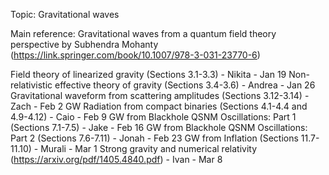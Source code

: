 Topic: Gravitational waves

Main reference:  Gravitational waves from a quantum field theory perspective by Subhendra Mohanty (https://link.springer.com/book/10.1007/978-3-031-23770-6)

Field theory of linearized gravity (Sections 3.1-3.3) - Nikita - Jan 19
Non-relativistic effective theory of gravity (Sections 3.4-3.6) - Andrea - Jan 26
Gravitational waveform from scattering amplitudes (Sections 3.12-3.14) - Zach - Feb 2
GW Radiation from compact binaries (Sections 4.1-4.4 and 4.9-4.12) - Caio - Feb 9 
GW from Blackhole QSNM Oscillations: Part 1 (Sections 7.1-7.5) - Jake - Feb 16
GW from Blackhole QSNM Oscillations: Part 2 (Sections 7.6-7.11) - Jonah  - Feb 23
GW from Inflation (Sections 11.7-11.10) - Murali - Mar 1
Strong gravity and numerical relativity (https://arxiv.org/pdf/1405.4840.pdf) - Ivan - Mar 8  





